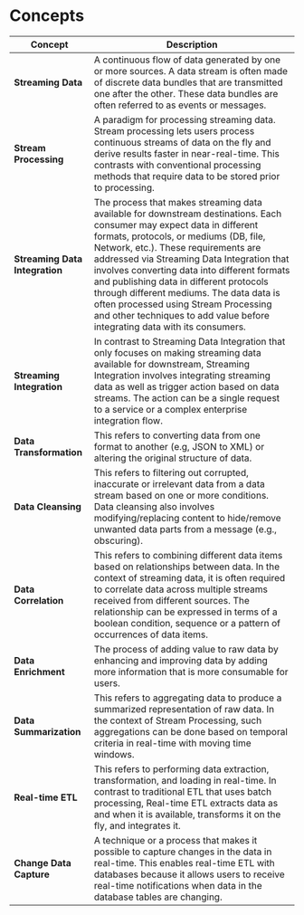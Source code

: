 # Concepts

| **Concept**                       | **Description**                                                                                                                                                                       |
|-----------------------------------|---------------------------------------------------------------------------------------------------------------------------------------------------------------------------------------|
| **Streaming Data**                | A continuous flow of data generated by one or more sources. A data stream is often made of discrete data bundles that are transmitted one after the other. These data bundles are often referred to as events or messages. |
| **Stream Processing**             | A paradigm for processing streaming data. Stream processing lets users process continuous streams of data on the fly and derive results faster in near-real-time.  This contrasts with conventional processing methods that require data to be stored prior to processing. |
| **Streaming Data Integration**    | The process that makes streaming data available for downstream destinations. Each consumer may expect data in different formats, protocols, or mediums (DB, file, Network, etc.). These requirements are addressed via Streaming Data Integration that involves converting data into different formats and publishing data in different protocols through different mediums. The data data is often processed using Stream Processing and other techniques to add value before integrating data with its consumers. |
| **Streaming Integration**         | In contrast to Streaming Data Integration that only focuses on making streaming data available for downstream, Streaming Integration involves integrating streaming data as well as trigger action based on data streams. The action can be a single request to a service or a complex enterprise integration flow. |
| **Data Transformation**           | This refers to converting data from one format to another (e.g, JSON to XML) or altering the original structure of data. |
| **Data Cleansing**                | This refers to filtering out corrupted, inaccurate or irrelevant data from a data stream based on one or more conditions. Data cleansing also involves modifying/replacing content to hide/remove unwanted data parts from a message (e.g., obscuring). |
| **Data Correlation**              | This refers to combining different data items based on relationships between data. In the context of streaming data, it is often required to correlate data across multiple streams received from different sources. The relationship can be expressed in terms of a boolean condition, sequence or a pattern of occurrences of data items. |
| **Data Enrichment**               | The process of adding value to raw data by enhancing and improving data by adding more information that is more consumable for users. |
| **Data Summarization**            | This refers to aggregating data to produce a summarized representation of raw data. In the context of Stream Processing, such aggregations can be done based on temporal criteria in real-time with moving time windows. |
| **Real-time ETL**                 | This refers to performing data extraction, transformation, and loading in real-time. In contrast to traditional ETL that uses batch processing, Real-time ETL extracts data as and when it is available, transforms it on the fly, and integrates it. |
| **Change Data Capture**           | A technique or a process that makes it possible to capture changes in the data in real-time. This enables real-time ETL with databases because it allows users to receive real-time notifications when data in the database tables are changing. |